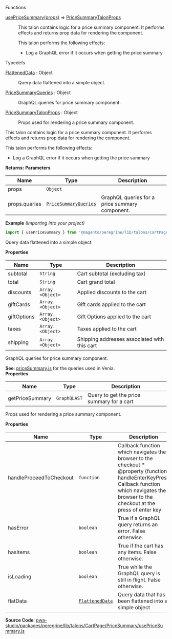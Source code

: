 
Functions

<dl>
<dt><a href="#usePriceSummary">usePriceSummary(props)</a> ⇒ <inlineCode><a href="#PriceSummaryTalonProps">PriceSummaryTalonProps</a></inlineCode></dt>
<dd>

This talon contains logic for a price summary component.
It performs effects and returns prop data for rendering the component.

This talon performs the following effects:

- Log a GraphQL error if it occurs when getting the price summary

</dd>
</dl>

Typedefs

<dl>
<dt><a href="#FlattenedData">FlattenedData</a> : <inlineCode>Object</inlineCode></dt>
<dd>

Query data flattened into a simple object.

</dd>
<dt><a href="#PriceSummaryQueries">PriceSummaryQueries</a> : <inlineCode>Object</inlineCode></dt>
<dd>

GraphQL queries for price summary component.

</dd>
<dt><a href="#PriceSummaryTalonProps">PriceSummaryTalonProps</a> : <inlineCode>Object</inlineCode></dt>
<dd>

Props used for rendering a price summary component.

</dd>
</dl>

This talon contains logic for a price summary component.
It performs effects and returns prop data for rendering the component.

This talon performs the following effects:

- Log a GraphQL error if it occurs when getting the price summary

**Returns:**
**Parameters**

| Name | Type | Description |
| --- | --- | --- |
| props | `Object` |  |
| props.queries | [`PriceSummaryQueries`](#PriceSummaryQueries) | GraphQL queries for a price summary component. |

**Example** *(Importing into your project)*

```js
import { usePriceSummary } from '@magento/peregrine/lib/talons/CartPage/PriceSummary/usePriceSummary';
```

Query data flattened into a simple object.

**Properties**

| Name | Type | Description |
| --- | --- | --- |
| subtotal | `String` | Cart subtotal (excluding tax) |
| total | `String` | Cart grand total |
| discounts | `Array.<Object>` | Applied discounts to the cart |
| giftCards | `Array.<Object>` | Gift cards applied to the cart |
| giftOptions | `Array.<Object>` | Gift Options applied to the cart |
| taxes | `Array.<Object>` | Taxes applied to the cart |
| shipping | `Array.<Object>` | Shipping addresses associated with this cart |

GraphQL queries for price summary component.

**See**: [priceSummary.js](https://github.com/magento/pwa-studio/blob/develop/packages/venia-ui/lib/components/CartPage/PriceSummary/priceSummary.js)
for the queries used in Venia.  
**Properties**

| Name | Type | Description |
| --- | --- | --- |
| getPriceSummary | `GraphQLAST` | Query to get the price summary for a cart |

Props used for rendering a price summary component.

**Properties**

| Name | Type | Description |
| --- | --- | --- |
| handleProceedToCheckout | `function` | Callback function which navigates the browser to the checkout * @property {function} handleEnterKeyPress Callback function which navigates the browser to the checkout at the press of enter key |
| hasError | `boolean` | True if a GraphQL query returns an error. False otherwise. |
| hasItems | `boolean` | True if the cart has any items. False otherwise. |
| isLoading | `boolean` | True while the GraphQL query is still in flight. False otherwise. |
| flatData | [`FlattenedData`](#FlattenedData) | Query data that has been flattened into a simple object |

**Source Code**: [pwa-studio/packages/peregrine/lib/talons/CartPage/PriceSummary/usePriceSummary.js](https://github.com/magento/pwa-studio/blob/develop/packages/peregrine/lib/talons/CartPage/PriceSummary/usePriceSummary.js)